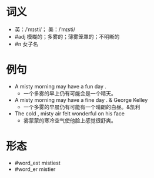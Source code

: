 # 词义
- 英：/ˈmɪsti/； 美：/ˈmɪsti/
- #adj 模糊的；多雾的；薄雾笼罩的；不明晰的
- #n 女子名
# 例句
- A misty morning may have a fun day .
	- 一个多雾的早上仍有可能会是一个晴天。
- A misty morning may have a fine day . & George Kelley
	- 一个多雾的早晨仍有可能有一个晴朗的白昼。&凯利
- The cold , misty air felt wonderful on his face
	- 雾蒙蒙的寒冷空气使他脸上感觉很舒爽。
# 形态
- #word_est mistiest
- #word_er mistier
